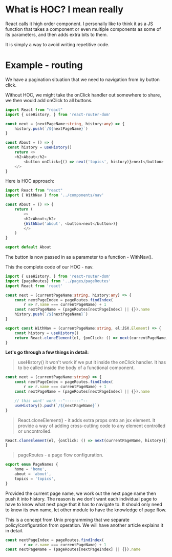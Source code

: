 # What is HOC? I mean really

React calls it high order component. I personally like to think it as a JS function that takes a component or even multiple components as some of its parameters, and then adds extra bits to them.

It is simply a way to avoid writing repetitive code.

# Example - routing

We have a pagination situation that we need to navigation from by button click.

Without HOC, we might take the onClick handler out somewhere to share, we then would add onClick to all buttons.

```typescript
import React from "react"
import { useHistory, } from 'react-router-dom'

const next = (nextPageName:string, history:any) => {
    history.push(`/${nextPageName}`)
}

const About = () => {
 const history = useHistory()
    return <>
    <h2>About</h2>
        <button onClick={() => next('topics', history)}>next</button>
    </>
}
```

Here is HOC approach:

```typescript
import React from "react"
import { WithNav } from '../components/nav'

const About = () => {
    return (
        <>
        <h2>About</h2>
        {WithNav('about', <button>next</button>)}
        </>
    )
}

export default About
```

The button is now passed in as a parameter to a function - WithNav().

This the complete code of our HOC - nav.

```typescript
import { useHistory, } from 'react-router-dom'
import {pageRoutes} from '../pages/pageRoutes'
import React from 'react'

const next = (currentPageName:string, history:any) => {
    const nextPageIndex = pageRoutes.findIndex(
        r => r.name === currentPageName) + 1
    const nextPageName = (pageRoutes[nextPageIndex] || {}).name
    history.push(`/${nextPageName}`)
}

export const WithNav = (currentPageName:string, el:JSX.Element) => {
    const history = useHistory()
    return React.cloneElement(el, {onClick: () => next(currentPageName, history)})
}
```

**Let's go through a few things in detail:**
> useHistory() it won't work if we put it inside the onClick handler. It has to be called inside the body of a functional component.

```typescript
const next = (currentPageName:string) => {
    const nextPageIndex = pageRoutes.findIndex(
        r => r.name === currentPageName) + 1
    const nextPageName = (pageRoutes[nextPageIndex] || {}).name

    // this wont' work --^-------^--
    useHistory().push(`/${nextPageName}`)
}
```

> React.cloneElement() - it adds extra props onto an jsx element. It provide a way of adding cross-cutting code to any element controlled or uncontrolled.

```typescript
React.cloneElement(el, {onClick: () => next(currentPageName, history)})
}
```

> pageRoutes - a page flow configuration.

```typescript
export enum PageNames {
    home = 'home',
    about = 'about',
    topics = 'topics',
}
```

Provided the current page name, we work out the next page name then push it into history. The reason is we don't want each individual page to have to know what next page that it has to navigate to. It should only need to know its own name, let other module to have the knowledge of page flow.

This is a concept from Unix programming that we separate policy/configuration from operation. We will have another article explains it in detail.

```typescript
const nextPageIndex = pageRoutes.findIndex(
        r => r.name === currentPageName) + 1
const nextPageName = (pageRoutes[nextPageIndex] || {}).name
```
